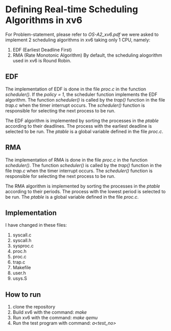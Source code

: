 # Defining Real-time Scheduling Algorithms in xv6 
For Problem-statement, please refer to *OS-A2_xv6.pdf*
we were asked to implement 2 scheduling algorithms in xv6 taking only 1 CPU, namely:
1. EDF (Earliest Deadline First)
2. RMA (Rate Monotonic Algorithm)
By default, the scheduling alogorithm used in xv6 is Round Robin.

## EDF
The implementation of EDF is done in the file *proc.c* in the function *scheduler()*. If the *policy = 1*, the scheduler function implements the EDF algorithm. The function *scheduler()* is called by the *trap()* function in the file *trap.c* when the timer interrupt occurs. The *scheduler()* function is responsible for selecting the next process to be run.

The EDF algorithm is implemented by sorting the processes in the *ptable* according to their deadlines. The process with the earliest deadline is selected to be run. The *ptable* is a global variable defined in the file *proc.c*.

## RMA
The implementation of RMA is done in the file *proc.c* in the function *scheduler()*. The function *scheduler()* is called by the *trap()* function in the file *trap.c* when the timer interrupt occurs. The *scheduler()* function is responsible for selecting the next process to be run.

The RMA algorithm is implemented by sorting the processes in the *ptable* according to their periods. The process with the lowest period is selected to be run. The *ptable* is a global variable defined in the file *proc.c*.

## Implementation
I have changed in these files:
1. syscall.c
2. syscall.h
3. sysproc.c
4. proc.h
5. proc.c
6. trap.c
8. Makefile
9. user.h
10. usys.S

## How to run
1. clone the repository
2. Build xv6 with the command: *make*
3. Run xv6 with the command: *make qemu*
4. Run the test program with command: *a<test_no>*